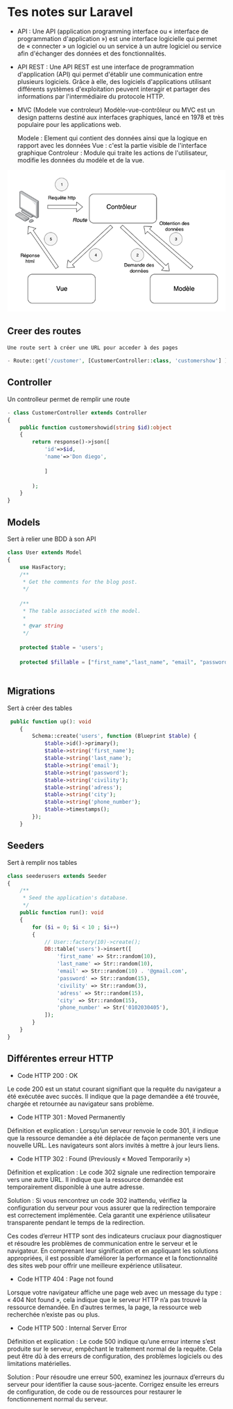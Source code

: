 # Tes notes sur Laravel

- API : Une API (application programming interface ou « interface de programmation d'application ») est une interface logicielle qui permet de « connecter » un logiciel ou un service à un autre logiciel ou service afin d'échanger des données et des fonctionnalités.

- API REST : Une API REST est une interface de programmation d'application (API) qui permet d'établir une communication entre plusieurs logiciels. Grâce à elle, des logiciels d'applications utilisant différents systèmes d'exploitation peuvent interagir et partager des informations par l'intermédiaire du protocole HTTP.

- MVC (Modele vue controleur)  Modèle-vue-contrôleur ou MVC est un design patterns destiné aux interfaces graphiques, lancé en 1978 et très populaire pour les applications web. 

    Modele : Element qui contient des données ainsi que la logique en rapport avec les données 
    Vue : c'est la partie visible de l'interface graphique 
    Controleur : Module qui traite les actions de l'utilisateur, modifie les données du modèle et de la vue.

![MVC](./image/Modèle-vue-contrôleur_(MVC)_-_fr.png)

## Creer des routes 
    Une route sert à créer une URL pour acceder à des pages
```php
- Route::get('/customer', [CustomerController::class, 'customershow'] );
```
## Controller 
Un controlleur  permet de remplir une route 
```php
- class CustomerController extends Controller
{
    public function customershowid(string $id):object
    {
        return response()->json([
            'id'=>$id,
            'name'=>'Don diego',

            ]

        );
    }
}
```
## Models
Sert à relier une BDD à son API
```php
class User extends Model
{
    use HasFactory;
    /**
     * Get the comments for the blog post.
     */

    /**
     * The table associated with the model.
     *
     * @var string
     */

    protected $table = 'users';

    protected $fillable = ["first_name","last_name", "email", "password","civility","adress","city","phone_number"];



```

## Migrations
Sert à créer des tables
```php
 public function up(): void
    {
        Schema::create('users', function (Blueprint $table) {
            $table->id()->primary();
            $table->string('first_name');
            $table->string('last_name');
            $table->string('email');
            $table->string('password');
            $table->string('civility');
            $table->string('adress');
            $table->string('city');
            $table->string('phone_number');
            $table->timestamps();
        });
    }

```


## Seeders
Sert à remplir nos tables
```php
class seederusers extends Seeder
{
    /**
     * Seed the application's database.
     */
    public function run(): void
    {
        for ($i = 0; $i < 10 ; $i++)
        {
            // User::factory(10)->create();
            DB::table('users')->insert([
                'first_name' => Str::random(10),
                'last_name' => Str::random(10),
                'email' => Str::random(10) . '@gmail.com',
                'password' => Str::random(15),
                'civility' => Str::random(3),
                'adress' => Str::random(15),
                'city' => Str::random(15),
                'phone_number' => Str('0102030405'),
            ]);
        }
    }
}

```
## Différentes erreur HTTP

- Code HTTP 200 : OK

Le code 200 est un statut courant signifiant que la requête du navigateur a été exécutée avec succès. Il indique que la page demandée a été trouvée, chargée et retournée au navigateur sans problème.

- Code HTTP 301 : Moved Permanently

Définition et explication : Lorsqu’un serveur renvoie le code 301, il indique que la ressource demandée a été déplacée de façon permanente vers une nouvelle URL. Les navigateurs sont alors invités à mettre à jour leurs liens.

- Code HTTP 302 : Found (Previously « Moved Temporarily »)

Définition et explication : Le code 302 signale une redirection temporaire vers une autre URL. Il indique que la ressource demandée est temporairement disponible à une autre adresse.

Solution : Si vous rencontrez un code 302 inattendu, vérifiez la configuration du serveur pour vous assurer que la redirection temporaire est correctement implémentée. Cela garantit une expérience utilisateur transparente pendant le temps de la redirection.

Ces codes d’erreur HTTP sont des indicateurs cruciaux pour diagnostiquer et résoudre les problèmes de communication entre le serveur et le navigateur. En comprenant leur signification et en appliquant les solutions appropriées, il est possible d’améliorer la performance et la fonctionnalité des sites web pour offrir une meilleure expérience utilisateur.


- Code HTTP 404 : Page not found

Lorsque votre navigateur affiche une page web avec un message du type : « 404 Not found », cela indique que le serveur HTTP n’a pas trouvé la ressource demandée. En d’autres termes, la page, la ressource web recherchée n’existe pas ou plus.


- Code HTTP 500 : Internal Server Error

Définition et explication : Le code 500 indique qu’une erreur interne s’est produite sur le serveur, empêchant le traitement normal de la requête. Cela peut être dû à des erreurs de configuration, des problèmes logiciels ou des limitations matérielles.

Solution : Pour résoudre une erreur 500, examinez les journaux d’erreurs du serveur pour identifier la cause sous-jacente. Corrigez ensuite les erreurs de configuration, de code ou de ressources pour restaurer le fonctionnement normal du  serveur.
